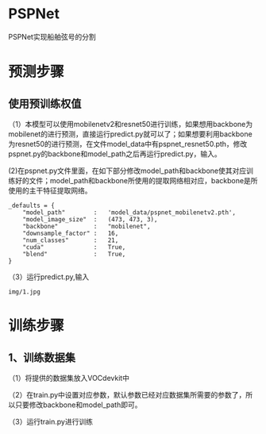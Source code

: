 # PSPNet
PSPNet实现船舶弦号的分割
# 预测步骤
## 使用预训练权值
（1）本模型可以使用mobilenetv2和resnet50进行训练，如果想用backbone为mobilenet的进行预测，直接运行predict.py就可以了；如果想要利用backbone为resnet50的进行预测，在文件model_data中有pspnet_resnet50.pth，修改pspnet.py的backbone和model_path之后再运行predict.py，输入。

(2)在pspnet.py文件里面，在如下部分修改model_path和backbone使其对应训练好的文件；model_path和backbone所使用的提取网络相对应，backbone是所使用的主干特征提取网络。
```
_defaults = {
    "model_path"        :   'model_data/pspnet_mobilenetv2.pth',
    "model_image_size"  :   (473, 473, 3),
    "backbone"          :   "mobilenet",
    "downsample_factor" :   16,
    "num_classes"       :   21,
    "cuda"              :   True,
    "blend"             :   True,
}
```

（3）运行predict.py,输入
```
img/1.jpg
```

# 训练步骤
## 1、训练数据集
（1）将提供的数据集放入VOCdevkit中

（2）在train.py中设置对应参数，默认参数已经对应数据集所需要的参数了，所以只要修改backbone和model_path即可。

（3）运行train.py进行训练
